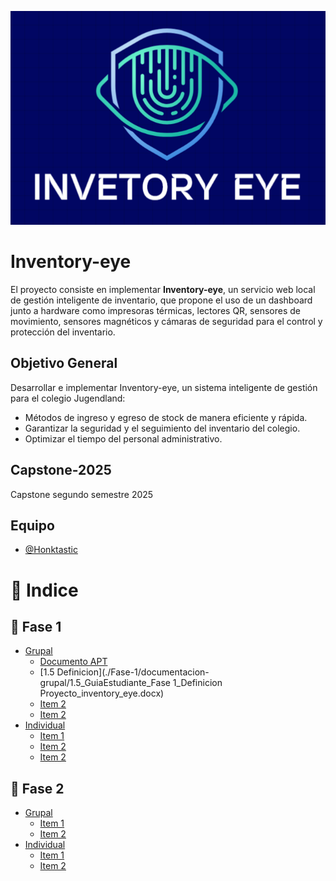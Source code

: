 <p align="center">
  <img src="https://github.com/Honktastic/capstone-2025-2/blob/main/assets/firefox_GZ3CjHk043.png" />
</p>

# Inventory-eye

El proyecto consiste en implementar **Inventory-eye**, un servicio web local de gestión inteligente de inventario, que propone el uso de un dashboard junto a hardware como impresoras térmicas, lectores QR, sensores de movimiento, sensores magnéticos y cámaras de seguridad para el control y protección del inventario.

## Objetivo General
Desarrollar e implementar Inventory-eye, un sistema inteligente de gestión para el colegio Jugendland:
+ Métodos de ingreso y egreso de stock de manera eficiente y rápida.  
+ Garantizar la seguridad y el seguimiento del inventario del colegio.  
+ Optimizar el tiempo del personal administrativo.  

## Capstone-2025
Capstone segundo semestre 2025  

## Equipo
- [@Honktastic](https://github.com/Honktastic)


# 📑 Indice

## 📂 Fase 1
- [Grupal](./Fase-1/documentacion-grupal/)
  - [Documento APT](./Fase-1/documentacion-grupal/Informe_apt_1_espanol_inventory_eye.docx)
  - [1.5 Definicion](./Fase-1/documentacion-grupal/1.5_GuiaEstudiante_Fase 1_Definicion Proyecto_inventory_eye.docx)
  - [Item 2](./Fase-1/documentacion-grupal/)
  - [Item 2](./Fase-1/documentacion-grupal/)
- [Individual](./fase-1/documentacion-individual/)
  - [Item 1](./fase-1/documentacion-individual/)
  - [Item 2](./fase-1/documentacion-individual/)
  - [Item 2](./fase-1/documentacion-individual/)
## 📂 Fase 2
- [Grupal](./fase2/groupA/)
  - [Item 1](./fase2/groupA/item1.md)
  - [Item 2](./fase2/groupA/item2.md)
- [Individual](./fase2/groupB/)
  - [Item 1](./fase2/groupB/item1.md)
  - [Item 2](./fase2/groupB/item2.md)
